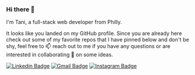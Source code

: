 ### Hi there 👋

I'm Tani, a full-stack web developer from Philly. 

It looks like you landed on my GitHub profile. Since you are already here check out some of my favorite repos that I have pinned below and don't be shy, feel free to 📫 reach out to me if you have any questions or are interested in collaborating 👯 on some ideas.

[![Linkedin Badge](https://img.shields.io/badge/-LinkedIn-blue?style=flat&logo=Linkedin&logoColor=white&link=https://www.linkedin.com/in/artan-muzhaqi/)](https://www.linkedin.com/in/artan-muzhaqi/)
[![Gmail Badge](https://img.shields.io/badge/-Gmail-c14438?style=flat&logo=Gmail&logoColor=white&link=mailto:artanmuzhaqi@gmail.com)](mailto:artanmuzhaqi@gmail.com)
[![Instagram Badge](https://img.shields.io/badge/-Instagram-C13584?style=flat&labelColor=C13584&logo=instagram&logoColor=white&link=https://www.instagram.com/amuzhaqi/)](https://www.instagram.com/amuzhaqi/)



<!--
**muzhaqi16/muzhaqi16** is a ✨ _special_ ✨ repository because its `README.md` (this file) appears on your GitHub profile.

- 🔭 I’m currently working on ...
- 🌱 I’m currently learning ...
- 👯 I’m looking to collaborate on ...
- 🤔 I’m looking for help with ...
- 💬 Ask me about ...
- 📫 How to reach me: 
- ⚡ Fun fact: ...
-->


